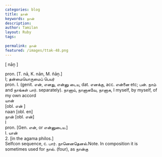 ```yaml
---
categories: blog
title: நான்
keywords: நான்
description: 
author: Tamilan
layout: Ruby
tags: 
 
permalink: நான்
featured: /images/ttak-48.png
---
```

  
[ nāṉ ]  
  
pron. [T. nā, K. nān, M. ñāṉ.]  
I; தன்மையொருமைப் பெயர்  
pron. I. (genit. என், எனது, என்னு டைய, dat. எனக்கு, acc. என்னை etc; பன். நாம் and நாங்கள் பார். separately). நானாய், நானாகவே, நானாக, I myself, by myself, of my own accord  
யான்  
[obl. என் ]  
naan [obl. en]  
நான் [obl. என்]  
I  
pron. [Gen. என், or என்னுடைய.]  
I. யான்  
2. [in the agama philos.]  
Selfcon sequence, c. பார். நானெனதெனல்.Note. In composition it is sometimes used for நால். (four), as நான்கு